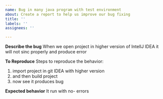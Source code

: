 ```yaml
---
name: Bug in many java program with test environment
about: Create a report to help us improve our bug fixing
title: ''
labels: ''
assignees: ''

---
```


**Describe the bug**
When we open project in higher version of IntellJ IDEA it will not sinc properly and produce error

**To Reproduce**
Steps to reproduce the behavior:
1. import project in git IDEA with higher version 
2. and then build project 
3. now see it produces bug

**Expected behavior**
It run with no- errors
